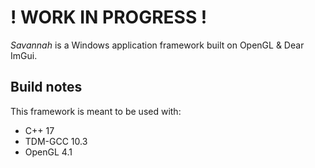 # ! WORK IN PROGRESS ! #

*Savannah* is a Windows application framework built on OpenGL & Dear ImGui.


## Build notes ##
This framework is meant to be used with:
- C++ 17
- TDM-GCC 10.3
- OpenGL 4.1

